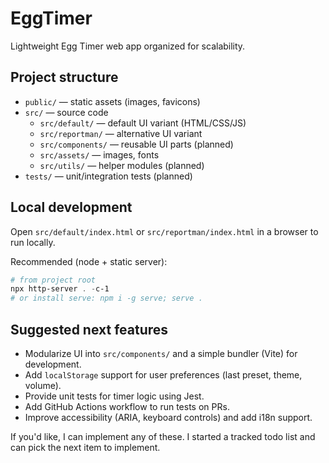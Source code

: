 # EggTimer

Lightweight Egg Timer web app organized for scalability.

## Project structure

- `public/` — static assets (images, favicons)
- `src/` — source code
  - `src/default/` — default UI variant (HTML/CSS/JS)
  - `src/reportman/` — alternative UI variant
  - `src/components/` — reusable UI parts (planned)
  - `src/assets/` — images, fonts
  - `src/utils/` — helper modules (planned)
- `tests/` — unit/integration tests (planned)

## Local development

Open `src/default/index.html` or `src/reportman/index.html` in a browser to run locally.

Recommended (node + static server):

```powershell
# from project root
npx http-server . -c-1
# or install serve: npm i -g serve; serve .
```

## Suggested next features

- Modularize UI into `src/components/` and a simple bundler (Vite) for development.
- Add `localStorage` support for user preferences (last preset, theme, volume).
- Provide unit tests for timer logic using Jest.
- Add GitHub Actions workflow to run tests on PRs.
- Improve accessibility (ARIA, keyboard controls) and add i18n support.

If you'd like, I can implement any of these. I started a tracked todo list and can pick the next item to implement.
